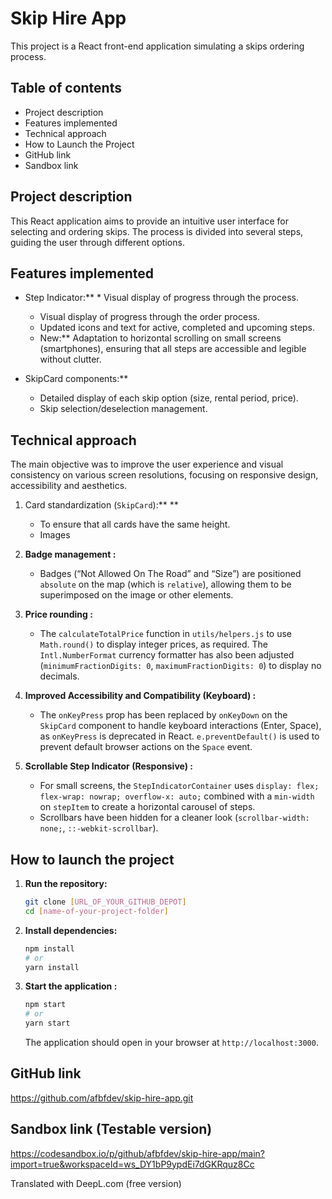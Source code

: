 # Skip Hire App

This project is a React front-end application simulating a skips ordering process.

## Table of contents

- Project description
- Features implemented
- Technical approach
- How to Launch the Project
- GitHub link
- Sandbox link

## Project description

This React application aims to provide an intuitive user interface for selecting and ordering skips. The process is divided into several steps, guiding the user through different options.

## Features implemented

* Step Indicator:** * Visual display of progress through the process.
    * Visual display of progress through the order process.
    * Updated icons and text for active, completed and upcoming steps.
    * New:** Adaptation to horizontal scrolling on small screens (smartphones), ensuring that all steps are accessible and legible without clutter.

* SkipCard components:**
    * Detailed display of each skip option (size, rental period, price).
    * Skip selection/deselection management.
      
## Technical approach

The main objective was to improve the user experience and visual consistency on various screen resolutions, focusing on responsive design, accessibility and aesthetics.

1.  Card standardization (`SkipCard`):** **
    * To ensure that all cards have the same height.
    * Images

2.  **Badge management :**
    * Badges (“Not Allowed On The Road” and “Size”) are positioned `absolute` on the map (which is `relative`), allowing them to be superimposed on the image or other elements.

3.  **Price rounding :**
    * The `calculateTotalPrice` function in `utils/helpers.js` to use `Math.round()` to display integer prices, as required. The `Intl.NumberFormat` currency formatter has also been adjusted (`minimumFractionDigits: 0`, `maximumFractionDigits: 0`) to display no decimals.

4.  **Improved Accessibility and Compatibility (Keyboard) :**
    * The `onKeyPress` prop has been replaced by `onKeyDown` on the `SkipCard` component to handle keyboard interactions (Enter, Space), as `onKeyPress` is deprecated in React. `e.preventDefault()` is used to prevent default browser actions on the `Space` event.

5.  **Scrollable Step Indicator (Responsive) :**
    * For small screens, the `StepIndicatorContainer` uses `display: flex; flex-wrap: nowrap; overflow-x: auto;` combined with a `min-width` on `stepItem` to create a horizontal carousel of steps.
    * Scrollbars have been hidden for a cleaner look (`scrollbar-width: none;`, `::-webkit-scrollbar`).

## How to launch the project

1.  **Run the repository:**
    ```bash
    git clone [URL_OF_YOUR_GITHUB_DEPOT]
    cd [name-of-your-project-folder]
    ```
2.  **Install dependencies:**
    ```bash
    npm install
    # or
    yarn install
    ```
3.  **Start the application :**
    ```bash
    npm start
    # or
    yarn start
    ```
    The application should open in your browser at `http://localhost:3000`.

## GitHub link

https://github.com/afbfdev/skip-hire-app.git

## Sandbox link (Testable version)

https://codesandbox.io/p/github/afbfdev/skip-hire-app/main?import=true&workspaceId=ws_DY1bP9ypdEi7dGKRquz8Cc

Translated with DeepL.com (free version)
